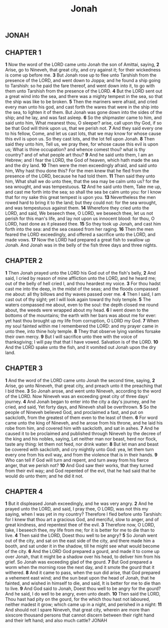 ﻿---
title: Jonah
weight: 32
---

## JONAH


## CHAPTER 1
**1** Now the word of the LORD came unto Jonah the son of Amittai, saying,
**2** Arise, go to Nineveh, that great city, and cry against it; for their wickedness is come up before me.
**3** But Jonah rose up to flee unto Tarshish from the presence of the LORD, and went down to Joppa; and he found a ship going to Tarshish: so he paid the fare thereof, and went down into it, to go with them unto Tarshish from the presence of the LORD.
**4** But the LORD sent out a great wind into the sea, and there was a mighty tempest in the sea, so that the ship was like to be broken.
**5** Then the mariners were afraid, and cried every man unto his god, and cast forth the wares that were in the ship into the sea, to lighten it of them. But Jonah was gone down into the sides of the ship; and he lay, and was fast asleep.
**6** So the shipmaster came to him, and said unto him, What meanest thou, O sleeper? arise, call upon thy God, if so be that God will think upon us, that we perish not.
**7** And they said every one to his fellow, Come, and let us cast lots, that we may know for whose cause this evil is upon us. So they cast lots, and the lot fell upon Jonah.
**8** Then said they unto him, Tell us, we pray thee, for whose cause this evil is upon us; What is thine occupation? and whence comest thou? what is thy country? and of what people art thou?
**9** And he said unto them, I am an Hebrew; and I fear the LORD, the God of heaven, which hath made the sea and the dry land.
**10** Then were the men exceedingly afraid, and said unto him, Why hast thou done this? For the men knew that he fled from the presence of the LORD, because he had told them.
**11** Then said they unto him, What shall we do unto thee, that the sea may be calm unto us? for the sea wrought, and was tempestuous.
**12** And he said unto them, Take me up, and cast me forth into the sea; so shall the sea be calm unto you: for I know that for my sake this great tempest is upon you.
**13** Nevertheless the men rowed hard to bring it to the land; but they could not: for the sea wrought, and was tempestuous against them.
**14** Wherefore they cried unto the LORD, and said, We beseech thee, O LORD, we beseech thee, let us not perish for this man's life, and lay not upon us innocent blood: for thou, O LORD, hast done as it pleased thee.
**15** So they took up Jonah, and cast him forth into the sea: and the sea ceased from her raging.
**16** Then the men feared the LORD exceedingly, and offered a sacrifice unto the LORD, and made vows.
**17** Now the LORD had prepared a great fish to swallow up Jonah. And Jonah was in the belly of the fish three days and three nights.

## CHAPTER 2
**1** Then Jonah prayed unto the LORD his God out of the fish's belly,
**2** And said, I cried by reason of mine affliction unto the LORD, and he heard me; out of the belly of hell cried I, and thou heardest my voice.
**3** For thou hadst cast me into the deep, in the midst of the seas; and the floods compassed me about: all thy billows and thy waves passed over me.
**4** Then I said, I am cast out of thy sight; yet I will look again toward thy holy temple.
**5** The waters compassed me about, even to the soul: the depth closed me round about, the weeds were wrapped about my head.
**6** I went down to the bottoms of the mountains; the earth with her bars was about me for ever: yet hast thou brought up my life from corruption, O LORD my God.
**7** When my soul fainted within me I remembered the LORD: and my prayer came in unto thee, into thine holy temple.
**8** They that observe lying vanities forsake their own mercy.
**9** But I will sacrifice unto thee with the voice of thanksgiving; I will pay that that I have vowed. Salvation is of the LORD.
**10** And the LORD spake unto the fish, and it vomited out Jonah upon the dry land.

## CHAPTER 3
**1** And the word of the LORD came unto Jonah the second time, saying,
**2** Arise, go unto Nineveh, that great city, and preach unto it the preaching that I bid thee.
**3** So Jonah arose, and went unto Nineveh, according to the word of the LORD. Now Nineveh was an exceeding great city of three days' journey.
**4** And Jonah began to enter into the city a day's journey, and he cried, and said, Yet forty days, and Nineveh shall be overthrown.
**5** So the people of Nineveh believed God, and proclaimed a fast, and put on sackcloth, from the greatest of them even to the least of them.
**6** For word came unto the king of Nineveh, and he arose from his throne, and he laid his robe from him, and covered him with sackcloth, and sat in ashes.
**7** And he caused it to be proclaimed and published through Nineveh by the decree of the king and his nobles, saying, Let neither man nor beast, herd nor flock, taste any thing: let them not feed, nor drink water:
**8** But let man and beast be covered with sackcloth, and cry mightily unto God: yea, let them turn every one from his evil way, and from the violence that is in their hands.
**9** Who can tell if God will turn and repent, and turn away from his fierce anger, that we perish not?
**10** And God saw their works, that they turned from their evil way; and God repented of the evil, that he had said that he would do unto them; and he did it not.

## CHAPTER 4
**1** But it displeased Jonah exceedingly, and he was very angry.
**2** And he prayed unto the LORD, and said, I pray thee, O LORD, was not this my saying, when I was yet in my country? Therefore I fled before unto Tarshish: for I knew that thou art a gracious God, and merciful, slow to anger, and of great kindness, and repentest thee of the evil.
**3** Therefore now, O LORD, take, I beseech thee, my life from me; for it is better for me to die than to live.
**4** Then said the LORD, Doest thou well to be angry?
**5** So Jonah went out of the city, and sat on the east side of the city, and there made him a booth, and sat under it in the shadow, till he might see what would become of the city.
**6** And the LORD God prepared a gourd, and made it to come up over Jonah, that it might be a shadow over his head, to deliver him from his grief. So Jonah was exceeding glad of the gourd.
**7** But God prepared a worm when the morning rose the next day, and it smote the gourd that it withered.
**8** And it came to pass, when the sun did arise, that God prepared a vehement east wind; and the sun beat upon the head of Jonah, that he fainted, and wished in himself to die, and said, It is better for me to die than to live.
**9** And God said to Jonah, Doest thou well to be angry for the gourd? And he said, I do well to be angry, even unto death.
**10** Then said the LORD, Thou hast had pity on the gourd, for the which thou hast not laboured, neither madest it grow; which came up in a night, and perished in a night:
**11** And should not I spare Nineveh, that great city, wherein are more than sixscore thousand persons that cannot discern between their right hand and their left hand; and also much cattle?
JONAH



